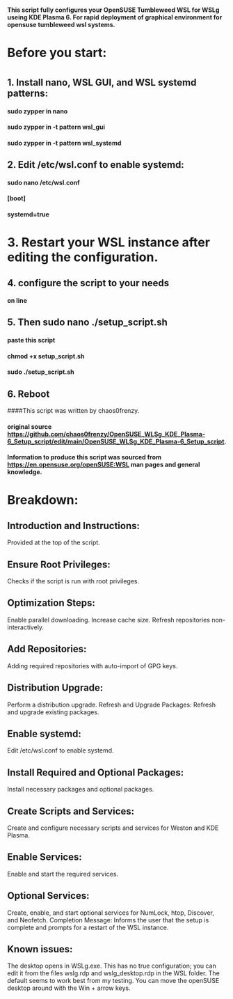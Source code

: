 #### This script fully configures your OpenSUSE Tumbleweed WSL for WSLg useing KDE Plasma 6. For rapid deployment of graphical environment for opensuse tumbleweed wsl systems.
#
# Before you start:
# 
## 1. Install nano, WSL GUI, and WSL systemd patterns:
#### sudo zypper in nano
#### sudo zypper in -t pattern wsl_gui
#### sudo zypper in -t pattern wsl_systemd
## 2. Edit /etc/wsl.conf to enable systemd:
#### sudo nano /etc/wsl.conf
#### [boot]
#### systemd=true

# 3. Restart your WSL instance after editing the configuration.

## 4. configure the script to your needs
#### on line 
## 5. Then sudo nano ./setup_script.sh
#### paste this script  
#### chmod +x setup_script.sh
#### sudo ./setup_script.sh
## 6. Reboot
####This script was written by chaos0frenzy.
#### original source https://github.com/chaos0frenzy/OpenSUSE_WLSg_KDE_Plasma-6_Setup_script/edit/main/OpenSUSE_WLSg_KDE_Plasma-6_Setup_script.
#### Information to produce this script was sourced from https://en.opensuse.org/openSUSE:WSL man pages and general knowledge.

# Breakdown:
## Introduction and Instructions: 
Provided at the top of the script.
## Ensure Root Privileges: 
Checks if the script is run with root privileges.
## Optimization Steps:
Enable parallel downloading.
Increase cache size.
Refresh repositories non-interactively.
## Add Repositories: 
Adding required repositories with auto-import of GPG keys.
## Distribution Upgrade: 
Perform a distribution upgrade.
Refresh and Upgrade Packages: Refresh and upgrade existing packages.
## Enable systemd: 
Edit /etc/wsl.conf to enable systemd.
## Install Required and Optional Packages: 
Install necessary packages and optional packages.
## Create Scripts and Services: 
Create and configure necessary scripts and services for Weston and KDE Plasma.
## Enable Services: 
Enable and start the required services.
## Optional Services: 
Create, enable, and start optional services for NumLock, htop, Discover, and Neofetch.
Completion Message: Informs the user that the setup is complete and prompts for a restart of the WSL instance.
## Known issues:
The desktop opens in WSLg.exe. This has no true configuration; you can edit it from the files wslg.rdp and wslg_desktop.rdp in the WSL folder. The default seems to work best from my testing. You can move the openSUSE desktop around with the Win + arrow keys.
